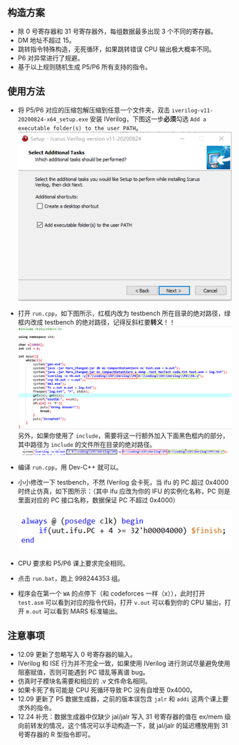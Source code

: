 ## 构造方案

- 除 0 号寄存器和 31 号寄存器外，每组数据最多出现 3 个不同的寄存器。
- DM 地址不超过 15。
- 跳转指令特殊构造，无死循环，如果跳转错误 CPU 输出极大概率不同。
- P6 对异常进行了规避。
- 基于以上规则随机生成 P5/P6 所有支持的指令。

## 使用方法

- 将 P5/P6 对应的压缩包解压缩到任意一个文件夹，双击 `iverilog-v11-20200824-x64_setup.exe` 安装 IVerilog，下图这一步**必须**勾选 `Add a executable folder(s) to the user PATH`。
  ![iverilog安装教程](iverilog安装教程.png)

- 打开 `run.cpp`，如下图所示，红框内改为 testbench 所在目录的绝对路径，绿框内改成 testbench 的绝对路径，记得反斜杠要**转义**！！
  ![修改教程](修改教程.png)
  另外，如果你使用了 `include`，需要将这一行额外加入下面黑色框内的部分，其中路径为 `include` 的文件所在目录的绝对路径。
  ![修改教程](修改教程2.png)

- 编译 `run.cpp`，用 Dev-C++ 就可以。

- 小小修改一下 testbench，不然 IVerilog 会卡死，当 ifu 的 PC 超过 0x4000 时终止仿真，如下图所示：（其中 ifu 应改为你的 IFU 的实例化名称，PC 则是里面对应的 PC 接口名称，数据保证 PC 不超过 0x4000）

  ![tb修改教程](tb修改教程.png)

- CPU 要求和 P5/P6 课上要求完全相同。
- 点击 `run.bat`，跑上 $998244353$ 组。
- 程序会在第一个 `WA` 的点停下（和 codeforces 一样（x）），此时打开 `test.asm` 可以看到对应的指令代码，打开 `v.out` 可以看到你的 CPU 输出，打开 `m.out` 可以看到 MARS 标准输出。

## 注意事项
- 12.09 更新了忽略写入 0 号寄存器的输入。
- IVerilog 和 ISE 行为并不完全一致，如果使用 IVerilog 进行测试尽量避免使用阻塞赋值，否则可能遇到 PC 错乱等离谱 bug。
- 仿真时子模块名需要和相应的 .v 文件命名相同。
- 如果卡死了有可能是 CPU 死循环导致 PC 没有自增至 0x4000。
- 12.09 更新了 P5 数据生成器，之前的版本误包含 `jalr` 和 `addi` 这两个课上要求外的指令。
- 12.24 补充：数据生成器中仅缺少 jal/jalr 写入 31 号寄存器的值在 ex/mem 级向前转发的情况，这个情况可以手动构造一下，就 jal/jalr 的延迟槽放用到 31 号寄存器的 R 型指令即可。
